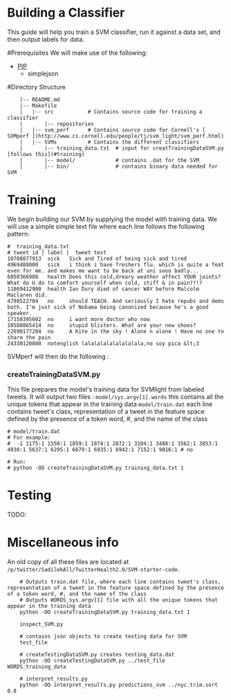 Building a Classifier
=======================================
This guide will help you train a SVM classifier, run it against a data set, and then output labels for data.

#Prerequisites
We will make use of the following:
- [PIP](https://pypi.python.org/pypi/pip)
  - simplejson
  
#Directory Structure
```
    |-- README.md
    |-- Makefile
    |   |-- src           # Contains source code for training a classifier
    |       |-- repositories
    |   |-- svm_perf      # Contains source code for Cornell's [ SVMperf ](http://www.cs.cornell.edu/people/tj/svm_light/svm_perf.html)
    |   |-- SVMs          # Contains the different classifiers
    |       |-- training_data.txt  # input for creatTrainingDataSVM.py [follows this](#training)
    |       |-- model/             # contains .dat for the SVM
    |       |-- bin/               # contains binary data needed for SVM
```

# Training
We begin building our SVM by supplying the model with training data. We will use a simple 
simple text file where each line follows the following pattern:

```CSV
#  training_data.txt
# tweet id | label |  tweet text
10708877913  sick   Sick and Tired of being sick and tired 
4969488000   sick   i think i have freshers flu. which is quite a feat even for me. and makes me want to be back at uni sooo badly...
6050366908   health Does this cold,dreary weather affect YOUR joints? What do U do to comfort yourself when cold, stiff & in pain??!? 
11869412900  health Ian Dury died of cancer WAY before Malcolm Maclaren did. 
4798522704   no     should TEACH. And seriously I hate repubs and dems both. I'm just sick of Nobama being canonized because he's a good speaker. 
17158395602  no     i want more doctor who now 
10588865414  no     stupid blisters. What are your new shoes? 
22690177204  no     A Kite in the sky ! Alone n alone ! Have no one to share the pain 
24330120800  notenglish lalalalalalalalalala,no soy pica &lt;3 
```

SVMperf will then do the following : 
### createTrainingDataSVM.py
This file prepares the model's training data for SVMlight from labeled tweets. It will output two files :
`model/sys.argv[1].words` this contains all the unique tokens that appear in the training data
`model/train.dat` each line contains tweet's class, representation of a tweet in the feature space defined by the presence of a token word, #, and the name of the class

```dat
# model/train.dat
# For example:
#  -1 1175:1 1550:1 1859:1 1874:1 2872:1 3104:1 3488:1 3562:1 3853:1 4030:1 5637:1 6295:1 6679:1 6935:1 6942:1 7152:1 9016:1 # no

# Run: 
# python -OO createTrainingDataSVM.py training_data.txt 1 
```

# Testing
TODO:

# Miscellaneous info
An old copy of all these files are located at `/p/twitter/SadilekAll/TwitterHealth2.0/SVM-starter-code`.
```
    # Outputs train.dat file, where each line contains tweet's class, representation of a tweet in the feature space defined by the presence of a token word, #, and the name of the class
    # Outputs WORDS_sys.argv[1] file with all the unique tokens that appear in the training data
    python -OO createTrainingDataSVM.py training_data.txt 1
  
    inspect_SVM.py  

    # contains json objects to create testing data for SVM
    test_file 
    
    # createTestingDataSVM.py creates testing_data.dat
    python -OO createTestingDataSVM.py ../test_file WORDS_training_data

    # interpret_results.py 
    python -OO interpret_results.py predictions_svm ../nyc.trim.sort 0.8
```
